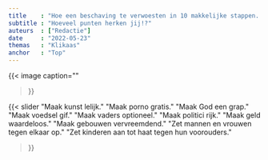 ```yaml
---
title    : "Hoe een beschaving te verwoesten in 10 makkelijke stappen..."
subtitle : "Hoeveel punten herken jij!?"
auteurs  : ["Redactie"]
date     : "2022-05-23"
themas   : "Klikaas"
anchor   : "Top"
---
```


{{< image
	caption=""
>}}

{{< slider
	"Maak kunst lelijk."
	"Maak porno gratis."
	"Maak God een grap."
	"Maak voedsel gif."
	"Maak vaders optioneel."
	"Maak politici rijk."
	"Maak geld waardeloos."
	"Maak gebouwen vervreemdend."
	"Zet mannen en vrouwen tegen elkaar op."
	"Zet kinderen aan tot haat tegen hun voorouders."
>}}
